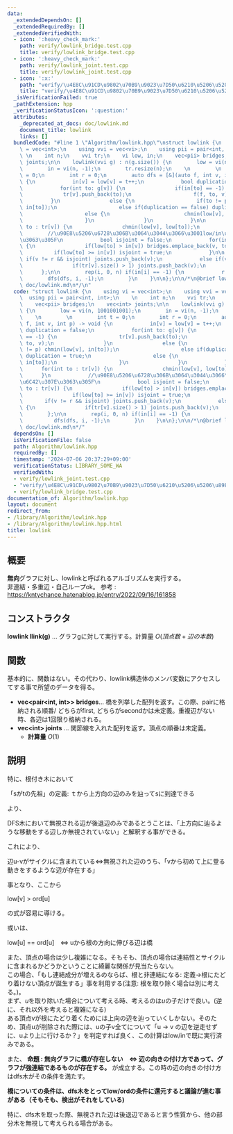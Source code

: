 ```yaml
---
data:
  _extendedDependsOn: []
  _extendedRequiredBy: []
  _extendedVerifiedWith:
  - icon: ':heavy_check_mark:'
    path: verify/lowlink_bridge.test.cpp
    title: verify/lowlink_bridge.test.cpp
  - icon: ':heavy_check_mark:'
    path: verify/lowlink_joint.test.cpp
    title: verify/lowlink_joint.test.cpp
  - icon: ':x:'
    path: "verify/\u4E8C\u91CD\u9802\u70B9\u9023\u7D50\u6210\u5206\u5206\u89E3.test.cpp"
    title: "verify/\u4E8C\u91CD\u9802\u70B9\u9023\u7D50\u6210\u5206\u5206\u89E3.test.cpp"
  _isVerificationFailed: true
  _pathExtension: hpp
  _verificationStatusIcon: ':question:'
  attributes:
    _deprecated_at_docs: doc/lowlink.md
    document_title: lowlink
    links: []
  bundledCode: "#line 1 \"Algorithm/lowlink.hpp\"\nstruct lowlink {\n    using vi\
    \ = vec<int>;\n    using vvi = vec<vi>;\n    using pii = pair<int, int>;\n   \
    \ \n    int n;\n    vvi tr;\n    vi low, in;\n    vec<pii> bridges;\n    vec<int>\
    \ joints;\n\n    lowlink(vvi g) : n(g.size()) {\n        low = vi(n, 1001001001);\n\
    \        in = vi(n, -1);\n        tr.resize(n);\n    \n        \n        int t\
    \ = 0;\n        int r = 0;\n        auto dfs = [&](auto f, int v, int p) -> void\
    \ {\n            in[v] = low[v] = t++;\n            bool duplication = false;\n\
    \            for(int to: g[v]) {\n                if(in[to] == -1) {\n       \
    \             tr[v].push_back(to);\n                    f(f, to, v);\n       \
    \         }\n                else {\n                    if(to != p) chmin(low[v],\
    \ in[to]);\n                    else if(duplication == false) duplication = true;\n\
    \                    else {\n                        chmin(low[v], in[to]);\n\
    \                    }\n                }\n            }\n\n            for(int\
    \ to : tr[v]) {\n                chmin(low[v], low[to]);\n            }\n    \
    \        //\u90E8\u5206\u6728\u306B\u3064\u3044\u3066\u3001low/in\u304C\u6C42\u307E\
    \u3063\u305F\n            bool isjoint = false;\n            for(int to : tr[v])\
    \ {\n                if(low[to] > in[v]) bridges.emplace_back(v, to);\n      \
    \          if(low[to] >= in[v]) isjoint = true;\n            }\n\n           \
    \ if(v != r && isjoint) joints.push_back(v);\n            else if(v == r) {\n\
    \                if(tr[v].size() > 1) joints.push_back(v);\n            }\n  \
    \      };\n\n        rep(i, 0, n) if(in[i] == -1) {\n            r = i;\n    \
    \        dfs(dfs, i, -1);\n        }\n    }\n\n};\n\n/*\n@brief lowlink\n@docs\
    \ doc/lowlink.md\n*/\n"
  code: "struct lowlink {\n    using vi = vec<int>;\n    using vvi = vec<vi>;\n  \
    \  using pii = pair<int, int>;\n    \n    int n;\n    vvi tr;\n    vi low, in;\n\
    \    vec<pii> bridges;\n    vec<int> joints;\n\n    lowlink(vvi g) : n(g.size())\
    \ {\n        low = vi(n, 1001001001);\n        in = vi(n, -1);\n        tr.resize(n);\n\
    \    \n        \n        int t = 0;\n        int r = 0;\n        auto dfs = [&](auto\
    \ f, int v, int p) -> void {\n            in[v] = low[v] = t++;\n            bool\
    \ duplication = false;\n            for(int to: g[v]) {\n                if(in[to]\
    \ == -1) {\n                    tr[v].push_back(to);\n                    f(f,\
    \ to, v);\n                }\n                else {\n                    if(to\
    \ != p) chmin(low[v], in[to]);\n                    else if(duplication == false)\
    \ duplication = true;\n                    else {\n                        chmin(low[v],\
    \ in[to]);\n                    }\n                }\n            }\n\n      \
    \      for(int to : tr[v]) {\n                chmin(low[v], low[to]);\n      \
    \      }\n            //\u90E8\u5206\u6728\u306B\u3064\u3044\u3066\u3001low/in\u304C\
    \u6C42\u307E\u3063\u305F\n            bool isjoint = false;\n            for(int\
    \ to : tr[v]) {\n                if(low[to] > in[v]) bridges.emplace_back(v, to);\n\
    \                if(low[to] >= in[v]) isjoint = true;\n            }\n\n     \
    \       if(v != r && isjoint) joints.push_back(v);\n            else if(v == r)\
    \ {\n                if(tr[v].size() > 1) joints.push_back(v);\n            }\n\
    \        };\n\n        rep(i, 0, n) if(in[i] == -1) {\n            r = i;\n  \
    \          dfs(dfs, i, -1);\n        }\n    }\n\n};\n\n/*\n@brief lowlink\n@docs\
    \ doc/lowlink.md\n*/"
  dependsOn: []
  isVerificationFile: false
  path: Algorithm/lowlink.hpp
  requiredBy: []
  timestamp: '2024-07-06 20:37:29+09:00'
  verificationStatus: LIBRARY_SOME_WA
  verifiedWith:
  - verify/lowlink_joint.test.cpp
  - "verify/\u4E8C\u91CD\u9802\u70B9\u9023\u7D50\u6210\u5206\u5206\u89E3.test.cpp"
  - verify/lowlink_bridge.test.cpp
documentation_of: Algorithm/lowlink.hpp
layout: document
redirect_from:
- /library/Algorithm/lowlink.hpp
- /library/Algorithm/lowlink.hpp.html
title: lowlink
---
```

## 概要
**無向**グラフに対し、lowlinkと呼ばれるアルゴリズムを実行する。<br>非連結・多重辺・自己ループok。
参考 : https://kntychance.hatenablog.jp/entry/2022/09/16/161858 <br>

## コンストラクタ
**lowlink llink(g)** ... グラフgに対して実行する。計算量 $O(頂点数 + 辺の本数)$

## 関数
基本的に、関数はない。その代わり、lowlink構造体のメンバ変数にアクセスしてする事で所望のデータを得る。
- **vec\<pair\<int, int\>\> bridges**... 橋を列挙した配列を返す。この際、pairに格納される順番/ どちらがfirst, どちらがsecondかは未定義。重複辺がない時、各辺は1回限り格納される。
- **vec\<int\> joints** ... 関節線を入れた配列を返す。頂点の順番は未定義。
    - **計算量** $O(1)$

## 説明
特に、根付き木において

「sがtの先祖」の定義: ｔから上方向の辺のみを辿ってsに到達できる<br>

より、

DFS木において無視される辺が後退辺のみであるとうことは、「上方向に辿るような移動をする辺しか無視されていない」と解釈する事ができる。<br>

これにより、

辺u-vがサイクルに含まれている⇔無視された辺のうち、「vから初めて上に登る動きをするような辺が存在する」

事となり、ここから<br>

low[v] > ord[u]

の式が容易に導ける。

或いは、

low[u] == ord[u]　⇔ uから根の方向に伸びる辺は橋
<br>

また、頂点の場合は少し複雑になる。そもそも、頂点の場合は連結性とサイクルに含まれるかどうかということに綺麗な関係が見当たらない。<br>
この場合、「もし連結成分が増えるのならば、根と非連結になる: 定義→根にたどり着けない頂点が誕生する」事を利用する(注意: 根を取り除く場合は別に考える。)。<br>
まず、$u$を取り除いた場合について考える時、考えるのは$u$の子だけで良い。(逆に、それ以外を考えると複雑になる)<br>
ある頂点vが根にたどり着くためには上向の辺を辿っていくしかない。そのため、頂点uが削除された際には、uの子v全てについて「u -> v の辺を逆走せずに、uより上に行けるか？」を判定すれば良く、この計算はlow/inで既に実行済みである。

また、
**命題 : 無向グラフに橋が存在しない　⇔ 辺の向きの付け方であって、グラフが強連結であるものが存在する。**
が成立する。この時の辺の向きの付け方はdfs木がその条件を満たす。<br>

**橋についての条件は、dfs木をとってlow/ordの条件に還元すると議論が進む事がある（そもそも、検出がそれをしている)**

特に、dfs木を取った際、無視された辺は後退辺であると言う性質から、他の部分木を無視して考えられる場合がある。
